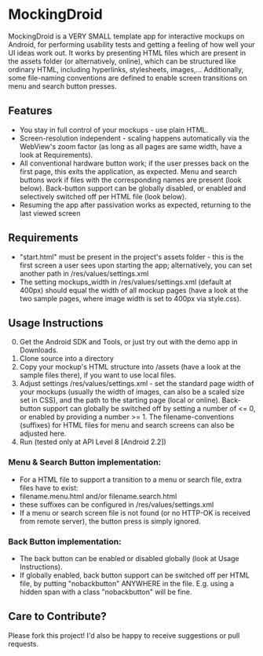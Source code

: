 MockingDroid
============

MockingDroid is a VERY SMALL template app for interactive mockups on Android, for performing usability tests and getting a feeling of how well your UI ideas work out.
It works by presenting HTML files which are present in the assets folder (or alternatively, online), which can
be structured like ordinary HTML, including hyperlinks, stylesheets, images,...
Additionally, some file-naming conventions are defined to enable screen transitions on menu and search button presses.

Features
--------

 * You stay in full control of your mockups - use plain HTML.
 * Screen-resolution independent - scaling happens automatically via the WebView's zoom factor (as long as all pages are same width, have a look at Requirements).
 * All conventional hardware button work; if the user presses back on the first page, this exits the application, as expected. Menu and search buttons work if files with the corresponding names are present (look below). Back-button support can be globally disabled, or enabled and selectively switched off per HTML file (look below).
 * Resuming the app after passivation works as expected, returning to the last viewed screen

Requirements
------------

 * "start.html" must be present in the project's assets folder - this is the first screen a user sees upon starting the app;
alternatively, you can set another path in /res/values/settings.xml
 * The setting mockups_width in /res/values/settings.xml (default at 400px) should equal the width of all mockup pages (have a look at the two sample pages, where image width is set to 400px via style.css).

Usage Instructions
------------------

 0. Get the Android SDK and Tools, or just try out with the demo app in Downloads.
 1. Clone source into a directory
 2. Copy your mockup's HTML structure into /assets (have a look at the sample files there), if you want to use local files.
 3. Adjust settings /res/values/settings.xml - set the standard page width of your mockups (usually the width of images, can also be a scaled size set in CSS), and the path to the starting page (local or online). Back-button support can globally be switched off by setting a number of <= 0, or enabled by providing a number >= 1. The filename-conventions (suffixes) for HTML files for menu and search screens can also be adjusted here.
 4. Run (tested only at API Level 8 [Android 2.2])

### Menu & Search Button implementation:
 * For a HTML file to support a transition to a menu or search file, extra files have to exist:
  * filename.menu.html and/or filename.search.html
  * these suffixes can be configured in /res/values/settings.xml
 * If a menu or search screen file is not found (or no HTTP-OK is received from remote server), the button press is simply ignored.

### Back Button implementation:
 * The back button can be enabled or disabled globally (look at Usage Instructions).
 * If globally enabled, back button support can be switched off per HTML file, by putting "nobackbutton" ANYWHERE in the file. E.g. using a hidden span with a class "nobackbutton" will be fine.

Care to Contribute?
-------------------

Please fork this project! I'd also be happy to receive suggestions or pull requests.